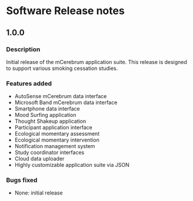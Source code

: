 # Software Release notes

## 1.0.0

### Description
Initial release of the mCerebrum application suite.  This release is designed
to support various smoking cessation studies.

### Features added

- AutoSense mCerebrum data interface
- Microsoft Band mCerebrum data interface
- Smartphone data interface
- Mood Surfing application
- Thought Shakeup application
- Participant application interface
- Ecological momentary assessment
- Ecological momentary intervention
- Notification management system
- Study coordinator interfaces
- Cloud data uploader
- Highly customizable application suite via JSON

### Bugs fixed

- None: initial release
